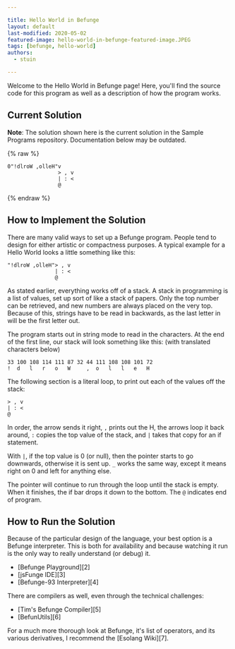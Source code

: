 ```yaml
---

title: Hello World in Befunge
layout: default
last-modified: 2020-05-02
featured-image: hello-world-in-befunge-featured-image.JPEG
tags: [befunge, hello-world]
authors:
  - stuin

---
```


Welcome to the Hello World in Befunge page! Here, you'll find the source code for this program as well as a description of how the program works.

## Current Solution

**Note**: The solution shown here is the current solution in the Sample Programs repository. Documentation below may be outdated.

{% raw %}

```befunge
0"!dlroW ,olleH"v    
                > , v
                | : <
                @
```

{% endraw %}

## How to Implement the Solution

There are many valid ways to set up a Befunge program. People tend to design for either artistic or compactness purposes. A typical example for a Hello World looks a little something like this:

```befunge
"!dlroW ,olleH"> , v
               | : <
               @
```

As stated earlier, everything works off of a stack. A stack in programming is a list of values, set up sort of like a stack of papers. Only the top number can be retrieved, and new numbers are always placed on the very top. Because of this, strings have to be read in backwards, as the last letter in will be the first letter out.

The program starts out in string mode to read in the characters. At the end of the first line, our stack will look something like this: (with translated characters below)

```
33 100 108 114 111 87 32 44 111 108 108 101 72
!  d   l   r   o   W     ,  o   l   l   e   H
```

The following section is a literal loop, to print out each of the values off the stack:

```befunge
> , v
| : <
@
```

In order, the arrow sends it right, `,` prints out the H, the arrows loop it back around, `:` copies the top value of the stack, and `|` takes that copy for an if statement.

With `|`, if the top value is 0 (or null), then the pointer starts to go downwards, otherwise it is sent up. `_` works the same way, except it means right on 0 and left for anything else.

The pointer will continue to run through the loop until the stack is empty. When it finishes, the if bar drops it down to the bottom. The `@`  indicates end of program. 


## How to Run the Solution

Because of the particular design of the language, your best option is a Befunge interpreter. This is both for availability and because watching it run is the only way to really understand (or debug) it.

- [Befunge Playground][2]
- [jsFunge IDE][3]
- [Befunge-93 Interpreter][4]

There are compilers as well, even through the technical challenges:

- [Tim's Befunge Compiler][5]
- [BefunUtils][6]

For a much more thorough look at Befunge, it's list of operators, and its various derivatives, I recommend the [Esolang Wiki][7].
